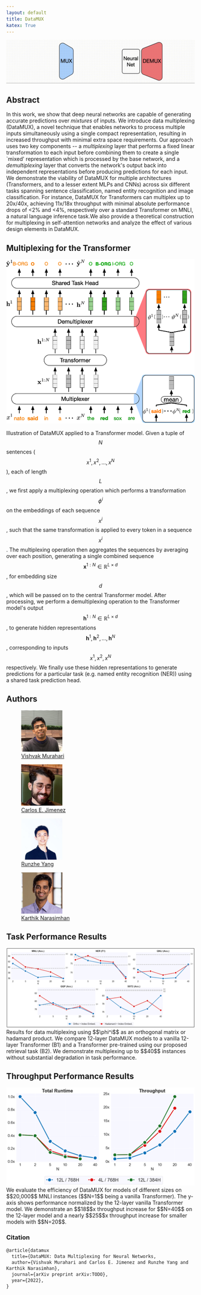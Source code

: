 ```yaml
---
layout: default
title: DataMUX
katex: True
---
```


![DataMUX GIF](assets/photos/teaser.gif)

## Abstract
In this work, we show that deep neural networks are capable of generating accurate predictions over *mixtures* of inputs. We introduce data multiplexing (DataMUX), a novel technique that enables networks to process multiple inputs simultaneously using a single compact representation, resulting in increased throughput with minimal extra space requirements. Our approach uses two key components -- a *multiplexing* layer that performs a fixed linear transformation to each input before combining them to create a single `mixed' representation which is processed by the base network, and a *demultiplexing* layer that converts the network's output back into independent representations before producing predictions for each input. We demonstrate the viability of DataMUX for multiple architectures (Transformers, and to a lesser extent MLPs and CNNs) across six different tasks spanning sentence classification, named entity recognition and image classification. For instance, DataMUX for Transformers can multiplex up to 20x/40x, achieving 11x/18x throughput with minimal absolute performance drops of <2% and <4%, respectively over a standard Transformer on MNLI, a natural language inference task.We also provide a theoretical construction for multiplexing in self-attention networks and analyze the effect of various design elements in DataMUX.

## Multiplexing for the Transformer
<div style="text-align: center;">
<img src="assets/photos/transformer_schematic.png">
</div>

Illustration of DataMUX applied to a Transformer model. Given a tuple of $$N$$ sentences ($$x^1, x^2, \dots, x^N$$), each of length $$L$$, we first apply a multiplexing operation which performs a transformation $$\phi^i$$ on the embeddings of each sequence $$x^i$$, such that the same transformation is applied to every token in a sequence $$x^i$$. The multiplexing operation then aggregates the sequences by averaging over each position, generating a single combined sequence $$\mathbf{x}^{1:N}\in\mathbb{R}^{L\times d}$$, for embedding size $$d$$, which will be passed on to the central Transformer model. After processing, we perform a demultiplexing operation to the Transformer model's output $$\mathbf{h}^{1:N}\in\mathbb{R}^{L\times d}$$, to generate hidden representations $$\mathbf{h}^1, \mathbf{h}^2, \dots, \mathbf{h}^N$$, corresponding to inputs $$x^1, x^2, x^N$$ respectively. We finally use these hidden representations to generate predictions for a particular task (e.g. named entity recognition (NER)) using a shared task prediction head.

## Authors
<div class="container">
    <figure>
    <a href="https://vishvakmurahari.com"><img src="assets/photos/vishvak_photo.jpg" width="110" height="110" alt="" class="profphoto" id="firstprofphoto"></a>
        <figcaption><a href="https://vishvakmurahari.com">Vishvak Murahari</a></figcaption>
    </figure>
    <figure>
    <a href="http://carlosejimenez.com/"><img src="assets/photos/carlos-photo.jpeg" width="110" height="110" alt="" class="profphoto"></a>
        <figcaption><a href="http://carlosejimenez.com/">Carlos E. Jimenez</a></figcaption>
    </figure>
    <figure>
    <a href="https://runzhe-yang.science"><img src="assets/photos/runzhe-photo.jpg" width="110" height="110" alt="" class="profphoto"></a>
        <figcaption><a href="https://runzhe-yang.science">Runzhe Yang</a></figcaption>
    </figure>
    <figure>
    <a href="https://www.cs.princeton.edu/~karthikn/"><img src="assets/photos/karthik-photo.jpeg" width="110" height="110" alt="" class="profphoto"></a>
        <figcaption><a href="https://www.cs.princeton.edu/~karthikn/">Karthik Narasimhan</a></figcaption>
    </figure>
</div>

## Task Performance Results
<div style="text-align: center;">
<img src="assets/photos/main_results_figure.png">
</div>
Results for data multiplexing using $$\phi^i$$ as an orthogonal matrix or hadamard product. We compare 12-layer DataMUX models to a vanilla 12-layer Transformer (B1) and a Transformer pre-trained using our proposed retrieval task (B2). We demonstrate multiplexing up to $$40$$ instances without substantial degradation in task performance.

## Throughput Performance Results
<div style="text-align: center;">
<img src="assets/photos/speed_plots.png">
</div>
We evaluate the efficiency of DataMUX for models of different sizes on $$20,000$$ MNLI instances ($$N=1$$ being a vanilla Transformer). The y-axis shows performance normalized by the 12-layer vanilla Transformer model. We demonstrate an $$18$$x throughput increase for $$N=40$$ on the 12-layer model and a nearly $$25$$x throughput increase for smaller models with $$N=20$$.


### Citation
```
@article{datamux
  title={DataMUX: Data Multiplexing for Neural Networks,
  author={Vishvak Murahari and Carlos E. Jimenez and Runzhe Yang and Karthik Narasimhan},
  journal={arXiv preprint arXiv:TODO},
  year={2022},
}
```

